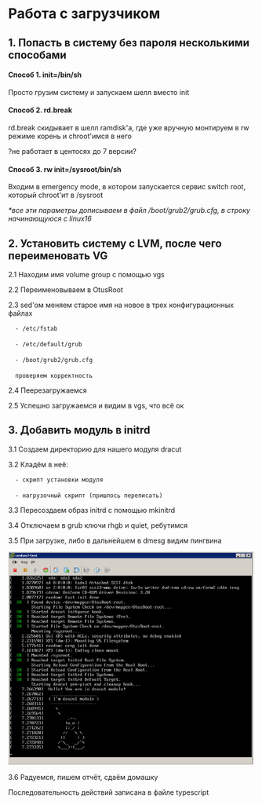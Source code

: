 <h1><b>Работа с загрузчиком</b></h1>

<h2>1. Попасть в систему без пароля несколькими способами</h2>

<h4>Способ 1. init=/bin/sh</h4>

Просто грузим систему и запускаем шелл вместо init


<h4>Способ 2. rd.break</h4>

rd.break скидывает в шелл ramdisk'а, где уже вручную монтируем в rw режиме корень и chroot'имся в него 

?не работает в центосях до 7 версии?


<h4>Способ 3. rw init=/sysroot/bin/sh</h4>

Входим в emergency mode, в котором запускается сервис switch root, который chroot'ит в /sysroot

<i>*все эти параметры дописываем в файл /boot/grub2/grub.cfg, в строку начинающуюся с linux16</i>


<h2>2. Установить систему с LVM, после чего переименовать VG</h2>

   2.1 Находим имя volume group с помощью vgs

   2.2 Переименовываем в OtusRoot

   2.3 sed'ом меняем старое имя на новое в трех конфигурационных файлах

      - /etc/fstab

      - /etc/default/grub

      - /boot/grub2/grub.cfg

      проверяем корректность

   2.4 Пеерезагружаемся

   2.5 Успешно загружаемся и видим в vgs, что всё ок

<h2>3. Добавить модуль в initrd</h2>

   3.1 Создаем директорию для нашего модуля dracut

   3.2 Кладём в неё:

      - скрипт установки модуля

      - нагрузочный скрипт (пришлось переписать)

   3.3 Пересоздаем образ initrd с помощью mkinitrd

   3.4 Отключаем в grub ключи rhgb и quiet, ребутимся

   3.5 При загрузке, либо в дальнейшем в dmesg видим пингвина

   <img src="tux.png">

   3.6 Радуемся, пишем отчёт, сдаём домашку

Последовательность действий записана в файле typescript
